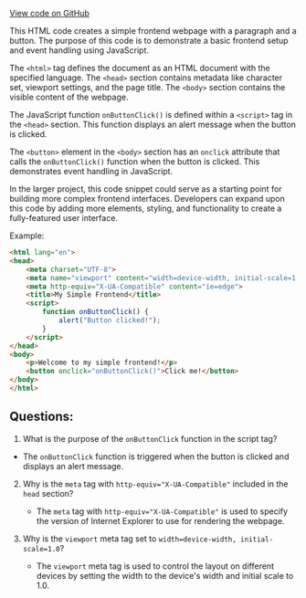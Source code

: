 [View code on GitHub](https://github.com/johan-weitner/chezmoi-ui.git/server/public/index.html)

This HTML code creates a simple frontend webpage with a paragraph and a button. The purpose of this code is to demonstrate a basic frontend setup and event handling using JavaScript. 

The `<html>` tag defines the document as an HTML document with the specified language. The `<head>` section contains metadata like character set, viewport settings, and the page title. The `<body>` section contains the visible content of the webpage.

The JavaScript function `onButtonClick()` is defined within a `<script>` tag in the `<head>` section. This function displays an alert message when the button is clicked.

The `<button>` element in the `<body>` section has an `onclick` attribute that calls the `onButtonClick()` function when the button is clicked. This demonstrates event handling in JavaScript.

In the larger project, this code snippet could serve as a starting point for building more complex frontend interfaces. Developers can expand upon this code by adding more elements, styling, and functionality to create a fully-featured user interface. 

Example:
```html
<html lang="en">
<head>
    <meta charset="UTF-8">
    <meta name="viewport" content="width=device-width, initial-scale=1.0">
    <meta http-equiv="X-UA-Compatible" content="ie=edge">
    <title>My Simple Frontend</title>
    <script>
        function onButtonClick() {
            alert("Button clicked!");
        }
    </script>
</head>
<body>
    <p>Welcome to my simple frontend!</p>
    <button onclick="onButtonClick()">Click me!</button>
</body>
</html>
```
## Questions: 
 1. What is the purpose of the `onButtonClick` function in the script tag?
   
   - The `onButtonClick` function is triggered when the button is clicked and displays an alert message. 

2. Why is the `meta` tag with `http-equiv="X-UA-Compatible"` included in the `head` section?
   
   - The `meta` tag with `http-equiv="X-UA-Compatible"` is used to specify the version of Internet Explorer to use for rendering the webpage.

3. Why is the `viewport` meta tag set to `width=device-width, initial-scale=1.0`?
   
   - The `viewport` meta tag is used to control the layout on different devices by setting the width to the device's width and initial scale to 1.0.